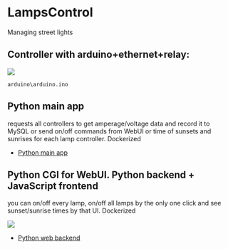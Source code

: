 # LampsControl
Managing street lights

## Controller with arduino+ethernet+relay:

![](https://i.ibb.co/f256Qfj/image.png)

`arduino\arduino.ino`

## Python main app

requests all controllers to get amperage/voltage data and record it to MySQL or send on/off commands from WebUI or time of sunsets and sunrises for each lamp controller. Dockerized

- [Python main app](https://github.com/yank0vy3rdna/main-lamps)

## Python CGI for WebUI. Python backend + JavaScript frontend

you can on/off every lamp, on/off all lamps by the only one click and see sunset/sunrise times by that UI. Dockerized

![](https://i.imgur.com/Qflli9J.png)

- [Python web backend](https://github.com/yank0vy3rdna/web-lamps)
